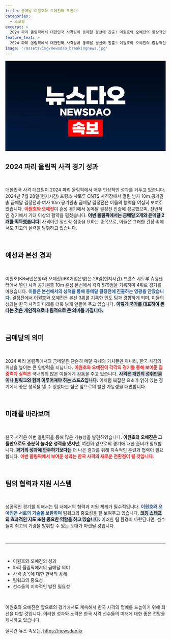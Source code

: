 ```yaml
---
title: 동메달 이원호와 오예진의 도전기!
categories:
  - 스포츠
excerpt: >
  2024 파리 올림픽에서 대한민국 사격팀이 동메달 결선에 진출! 이원호와 오예진의 환상적인 콜라보로 역전의 드라마를 기대해보세요! 클릭해서 더 많은 소식을 확인하세요!
feature_text: >
  2024 파리 올림픽에서 대한민국 사격팀이 동메달 결선에 진출! 이원호와 오예진의 환상적인 콜라보로 역전의 드라마를 기대해보세요! 클릭해서 더 많은 소식을 확인하세요!
image: '/assets/img/newsdao_breakingnews.jpg'
---
```


<p><img src="/assets/img/newsdao_breakingnews.jpg" alt="firstkoreanews 속보" /></p>

<h2 data-ke-size="size26">2024 파리 올림픽 사격 경기 성과</h2>

<p data-ke-size="size16">&nbsp;</p>

<p>대한민국 사격 대표팀이 2024 파리 올림픽에서 매우 인상적인 성과를 거두고 있습니다. 2024년 7월 28일(현지시간) 프랑스 샤토루 CNTS 사격장에서 열린 남자 10m 공기권총 금메달 결정전과 여자 10m 공기권총 금메달 결정전은 이들의 능력을 여실히 보여주었습니다. <b><span style="color: #ee2323;">이원호와 오예진</span></b>이 혼성 경기에서 동메달 결정전 진출에 성공했으며, 전반적인 경기에서 기대 이상의 활약을 펼쳤습니다. <b><span style="background-color: #21538527;">이번 올림픽에서는 금메달 2개와 은메달 2개를 획득했습니다.</span></b> 사격이란 정신적 집중을 요하는 종목으로, 이들은 그러한 긴장 속에서도 최고의 실력을 발휘하고 있습니다.</p>

<p data-ke-size="size16">&nbsp;</p>

<h2 data-ke-size="size26">예선과 본선 경과</h2>

<p data-ke-size="size16">&nbsp;</p>

<p>이원호(KB국민은행)와 오예진(IBK기업은행)은 29일(현지시간) 프랑스 샤토루 슈팅센터에서 열린 사격 공기권총 10m 혼성 본선에서 각각 579점을 기록하며 4위로 경기를 마쳤습니다. <b><span style="color: #1a5490;">이들은 본선에서의 성적을 통해 동메달 결정전에 진출하는 영광을 안았습니다.</span></b> 결정전에서 이원호와 오예진은 본선 3위를 기록한 인도 팀과 경합하게 되며, 이들의 성과는 한국 사격의 미래를 더욱 밝게 만들어 주고 있습니다. <b><span style="background-color: #21538527;">이렇게 국가를 대표하여 뛴다는 것은 개인적으로나 팀적으로 큰 의미를 가집니다.</span></b></p>

<p data-ke-size="size16">&nbsp;</p>

<h2 data-ke-size="size26">금메달의 의미</h2>

<p data-ke-size="size16">&nbsp;</p>

<p>2024 파리 올림픽에서의 금메달은 단순히 메달 자체의 가치뿐만 아니라, 한국 사격의 위상을 높이는 큰 영향력을 지닙니다. <b><span style="color: #ee2323;">이원호와 오예진이 각각의 경기를 통해 보여준 집중력과 실력은</span></b> 국내외의 많은 이들에게 감동을 주고 있습니다. <b><span style="background-color: #21538527;">사격은 개인의 성취만큼이나 팀워크와 함께 이루어져야 하는 스포츠입니다.</span></b> 이처럼 복잡한 요소가 얽혀 있는 경기에서 좋은 성적을 낼 수 있었다는 점은 앞으로의 발전 가능성을 대변합니다.</p>

<p data-ke-size="size16">&nbsp;</p>

<h2 data-ke-size="size26">미래를 바라보며</h2>

<p data-ke-size="size16">&nbsp;</p>

<p>한국 사격은 이번 올림픽을 통해 많은 가능성을 발견하였습니다. <b><span style="1a5490;color">이원호와 오예진은 그들만으로도 충분히 놀라운 성적을 냈지만</span></b>, 여전히 앞으로의 경기에 대한 준비가 필요합니다. <b><span style="background-color: #21538527;">과거의 성과에 안주하기보다는</span></b> 더 나은 결과를 위해 지속적인 훈련과 협력이 필요합니다. <b><span style="color: #ee2323;">이번 올림픽에서 보여준 성과는 한국 사격의 새로운 전환점이 될 것입니다.</span></b></p>

<p data-ke-size="size16">&nbsp;</p>

<h2 data-ke-size="size26">팀의 협력과 지원 시스템</h2>

<p data-ke-size="size16">&nbsp;</p>

<p>성공적인 경기를 위해서는 팀 내에서의 협력과 지원 체계가 필수적입니다. <b><span style="color: #1a5490;">이원호와 오예진은 서로의 기술을 보완하며</span></b> 팀워크의 중요성을 잘 보여주고 있습니다. <b><span style="background-color: #21538527;">코칭 스태프의 효과적인 지도 또한 중요한 역할을 하고 있습니다.</span></b> 이러한 팀 환경이 마련된다면, 선수들이 최고의 기량을 발휘할 수 있는 토대가 마련될 것입니다.</p>

<p data-ke-size="size16">&nbsp;</p>

<hr>

<p data-ke-size="size16">&nbsp;</p>

<ul>
<li>이원호와 오예진의 성과</li>
<li>파리 올림픽에서의 금메달 의미</li>
<li>사격 종목에 대한 한국의 강세</li>
<li>팀워크의 중요성</li>
<li>선수들의 지속적인 발전 필요성</li>
</ul>

<p data-ke-size="size16">&nbsp;</p>

<p>이원호와 오예진은 앞으로의 경기에서도 계속해서 한국 사격의 명예를 드높이기 위해 최선을 다할 것입니다. 이러한 성과와 노력은 한국 사격 선수들의 미래에 대한 좋은 전망을 제시하고 있습니다.</p>
실시간 뉴스 속보는, <a href="https://newsdao.kr" rel="dofollow">https://newsdao.kr</a>


